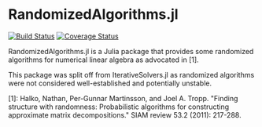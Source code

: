 # RandomizedAlgorithms.jl

[![Build Status](https://travis-ci.org/haampie/RandomizedAlgorithms.jl.svg?branch=master)](https://travis-ci.org/haampie/RandomizedAlgorithms.jl)
[![Coverage Status](https://coveralls.io/repos/github/haampie/RandomizedAlgorithms.jl/badge.svg?branch=master)](https://coveralls.io/github/haampie/RandomizedAlgorithms.jl?branch=master)

RandomizedAlgorithms.jl is a Julia package that provides some randomized algorithms for numerical linear algebra as advocated in [1].

This package was split off from IterativeSolvers.jl as randomized algorithms were not considered well-established and potentially unstable.

[1]: Halko, Nathan, Per-Gunnar Martinsson, and Joel A. Tropp. "Finding structure with randomness: Probabilistic algorithms for constructing approximate matrix decompositions." SIAM review 53.2 (2011): 217-288.